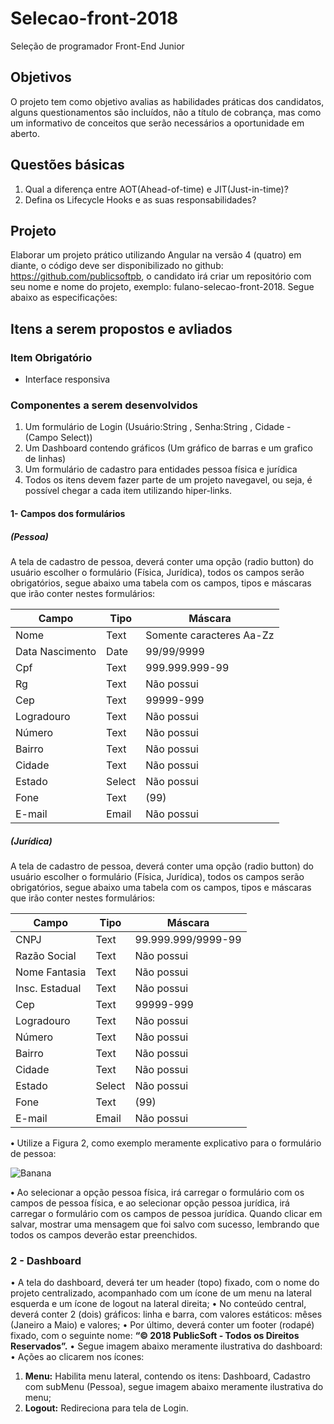 # Selecao-front-2018
Seleção de programador Front-End Junior


## Objetivos
O projeto tem como objetivo avalias as habilidades práticas dos candidatos, alguns questionamentos são incluídos, não a título de cobrança, mas como um informativo de conceitos que serão necessários a oportunidade em aberto.


## Questões básicas

1.	Qual a diferença entre AOT(Ahead-of-time) e JIT(Just-in-time)?
2.	Defina os Lifecycle Hooks e as suas responsabilidades?



## Projeto

Elaborar um projeto prático utilizando Angular na versão 4 (quatro) em diante, o código deve ser disponibilizado no github: https://github.com/publicsoftpb, o candidato irá criar um repositório com seu nome e nome do projeto, exemplo: fulano-selecao-front-2018. Segue abaixo as especificações:

## Itens a serem propostos e avliados

### Item Obrigatório
- Interface responsiva 

### Componentes a serem desenvolvidos
1.	Um formulário de Login (Usuário:String , Senha:String , Cidade - (Campo Select))
2.	Um Dashboard contendo gráficos (Um gráfico de barras e um grafico de linhas)
3.	Um formulário de cadastro para entidades pessoa física e jurídica
4.  Todos os itens devem fazer parte de um projeto navegavel, ou seja, é possível chegar a cada item utilizando hiper-links. 

#### 1- Campos dos formulários 

##### (Pessoa)
A tela de cadastro de pessoa, deverá conter uma opção (radio button) do usuário escolher o formulário (Física, Jurídica), todos os campos serão obrigatórios, segue abaixo uma tabela com os campos, tipos e máscaras que irão conter nestes formulários:

|  Campo        |	Tipo	  |  Máscara				        |
|---------------|---------|-------------------------|
|Nome           |Text     |Somente caracteres Aa-Zz	|
|Data Nascimento|Date	    |99/99/9999	              |
|Cpf            |Text     |999.999.999-99           |
|Rg             |Text     |Não possui               |
|Cep            |Text     |99999-999                |
|Logradouro     |Text     |Não possui               |
|Número         |Text     |Não possui               |
|Bairro         |Text     |Não possui               |
|Cidade         |Text     |Não possui               |
|Estado         |Select   |Não possui               |
|Fone           |Text|(99)| 99999-9999              |
|E-mail         |Email    |Não possui               |



##### (Jurídica)
A tela de cadastro de pessoa, deverá conter uma opção (radio button) do usuário escolher o formulário (Física, Jurídica), todos os campos serão obrigatórios, segue abaixo uma tabela com os campos, tipos e máscaras que irão conter nestes formulários:

|  Campo        |	Tipo	  |  Máscara				        |
|---------------|---------|-------------------------|
|CNPJ           |Text     |99.999.999/9999-99       |
|Razão Social   |Text     |Não possui               |
|Nome Fantasia  |Text     |Não possui               |
|Insc. Estadual |Text     |Não possui               |
|Cep            |Text     |99999-999                |
|Logradouro     |Text     |Não possui               |
|Número         |Text     |Não possui               |
|Bairro         |Text     |Não possui               |
|Cidade         |Text     |Não possui               |
|Estado         |Select   |Não possui               |
|Fone           |Text|(99)| 99999-9999              |
|E-mail         |Email    |Não possui               |

**•** Utilize a Figura 2, como exemplo meramente explicativo para o formulário de pessoa:

![Banana](https://github.com/publicsoftpb/selecao-front-2018/blob/master/formPessoa.png)


**•**	Ao selecionar a opção pessoa física, irá carregar o formulário com os campos de pessoa física, e ao selecionar opção pessoa jurídica, irá carregar o formulário com os campos de pessoa jurídica. Quando clicar em salvar, mostrar uma mensagem que foi salvo com sucesso, lembrando que todos os campos deverão estar preenchidos.


### 2 - Dashboard
•	A tela do dashboard, deverá ter um header (topo) fixado, com o nome do projeto centralizado, acompanhado com um ícone de um menu na lateral esquerda e um ícone de logout na lateral direita; 
• No conteúdo central, deverá conter 2 (dois) gráficos: linha e barra, com valores estáticos: mêses (Janeiro a Maio) e valores; 
• Por último, deverá conter um footer (rodapé) fixado, com o seguinte nome: 
                                      **“© 2018 PublicSoft - Todos os Direitos Reservados”.**
•	Segue imagem abaixo meramente ilustrativa do dashboard:
•	Ações ao clicarem nos ícones:
1. **Menu:** Habilita menu lateral, contendo os itens: Dashboard, Cadastro com subMenu (Pessoa), segue imagem abaixo meramente ilustrativa do menu;	
2. **Logout:** Redireciona para tela de Login.

